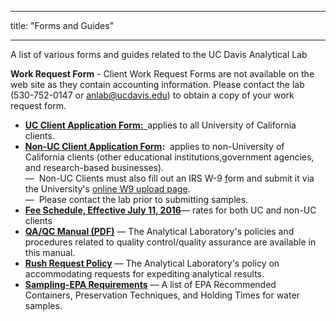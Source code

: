 ﻿---

title: "Forms and Guides"

---

<div class="col">
  <p class="lead">
    A list of various forms and guides related to the UC Davis Analytical Lab
  </p>
  <p><strong>Work Request Form</strong><span> - Client Work Request Forms are not available on the web site as they contain accounting information. Please contact the lab (530-752-0147 or </span><a class="external-link" href="mailto:anlab@ucdavis.edu">anlab@ucdavis.edu</a><span>) to obtain a copy of your work request form. </span></p>
<ul>
<li><strong><a class="internal-link" href="resolveuid/c375462e679443269dbc75fa072aeb48" target="_self" title="UC Client ID Application Form">UC Client Application Form:  </a></strong><span>applies to all University of California clients.</span></li>
<li><strong><a class="internal-link" href="resolveuid/c494e02842d246d5a930014a5b0974b9" target="_self" title="Non-UC Client ID Application Form">Non-UC Client Application Form</a>:</strong><span>  applies to non-University of California clients (other educational institutions,government agencies, and research-based businesses).</span><br /> <span> —  <span>Non-UC Clients must also fill out an <span class="external-link">IRS W-9 </span><a class="external-link" href="http://www.irs.gov/pub/irs-pdf/fw9.pdf" target="_blank" title="Form W-9">f</a><span class="external-link">orm</span> and submit it via the University's <a class="external-link" href="https://afsapps.ucdavis.edu/vendor-w9/UploadW9.cfm" target="_blank" title="UC Davis online W9 upload page">online W9 upload page</a>.</span></span><br /><span>—  Please contact the lab prior to submitting samples.</span></li>
<li><a class="internal-link" href="resolveuid/4fa14a0a978542b0b56fd1b44bab1407" target="_self" title=""><span class="internal-link"><strong><span class="internal-link">Fee Schedule, Effective July 11, 2016</span></strong></span></a><span>— rates for both UC and non-UC clients</span><span> </span></li>
<li><a class="internal-link" href="resolveuid/cac84102cdb14c2e95abee9e477a7d16" target="_self" title="QA/QC Manual"><strong>QA/QC Manual (PDF)</strong></a><span> — The Analytical Laboratory's policies and procedures related to quality control/quality assurance are available in this manual.</span></li>
<li><a class="internal-link" href="resolveuid/fa1ccf721f024ecabbe94ce82096aac7" target="_self" title="Rush Request Policy"><strong>Rush Request Policy</strong></a><span> — The Analytical Laboratory's policy on accommodating requests for expediting analytical results.</span></li>
<li><a class="internal-link" href="resolveuid/85a3058cb9a540c9845b35bfe4295d70" target="_self" title="Sampling-EPA Requirements"><strong>Sampling-EPA Requirements</strong></a><span> — A list of EPA Recommended Containers, Preservation Techniques, and Holding Times for water samples.</span></li>
</ul>
<p> </p>
</div>
